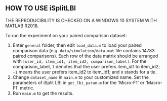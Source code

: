 ## HOW TO USE iSplitLBI
THE REPRODUCIBILITY IS CHECKED ON A WINDOWS 10 SYSTEM WITH MATLAB R2018.

To run the experiment on your paired comparison dataset:
1. Enter `general` folder, then edit `load_data.m` to load your paired comparison data (e.g. `data/simulation/data.mat` file contains 14783 paired comparisons). Each row of the data matrix should be arranged with `[user_id, item_id1, item_id2, comparison_label]`. For the comparison_label, `1` denotes that the user prefers item_id1 to item_id2; `-1` means the user prefers item_id2 to item_id1; and `0` stands for a tie.
2. Change `dataset_name` in `main.m` to your customized name. Set the parameters of iSplit LBI in `get_lbi_param.m` for the 'Micro-F1' or 'Macro-F1' metric.
3. Run `main.m` to get the results.
